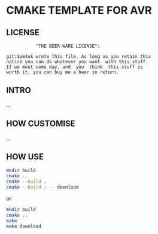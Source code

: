CMAKE TEMPLATE FOR AVR
======================

LICENSE
-------
               "THE BEER-WARE LICENSE": 
                             
    git:Sam4uk wrote this file. As long as you retain this 
    notice you can do whatever you want  with this stuff. 
    If we meet some day, and  you  think  this stuff is  
    worth it, you can buy me a beer in return.           

INTRO
-----
...

HOW CUSTOMISE
-------------
...

HOW USE
-------

```sh
mkdir build
cmake ..
cmake --build .
cmake --build . -- download
```
or
```sh
mkdir build
cmake ..
make
make download
```

